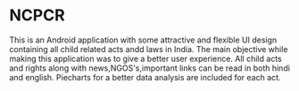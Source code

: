 # NCPCR
This is an Android application with some attractive and flexible UI design containing all child related acts andd laws in India.
The main objective while making  this application was to give a better user experience.
All child acts and rights along with news,NGOS's,important links can be read in both hindi and english.
Piecharts for a better data analysis are included for each act.
